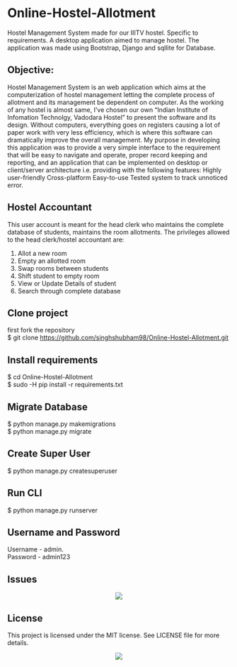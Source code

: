 
# Online-Hostel-Allotment 
Hostel Management System made for our IIITV hostel. Specific to requirements.
A desktop application aimed to manage hostel. The application was made using Bootstrap, Django and sqllite for Database.

## Objective:
Hostel Management System is an web application which aims at the computerization of hostel management letting the complete process of allotment and its management be dependent on computer. As the working of any hostel is almost same, I’ve chosen our own “Indian Institute of Infomation Technolgy, Vadodara Hostel” to present the software and its design. Without computers, everything goes on registers causing a lot of paper work with very less efficiency, which is where this software can dramatically improve the overall management. My purpose in developing this application was to provide a very simple interface to the requirement that will be easy to navigate and operate, proper record keeping and reporting, and an application that can be implemented on desktop or client/server architecture i.e. providing with the following features:
Highly user-friendly Cross-platform Easy-to-use Tested system to track unnoticed error.

## Hostel Accountant
This user account is meant for the head clerk who maintains the complete database of students, maintains the room allotments.
The privileges allowed to the head clerk/hostel accountant are:
1. Allot a new room
2. Empty an allotted room
3. Swap rooms between students
4. Shift student to empty room
5. View or Update Details of student
7. Search through complete database

## Clone project
 first fork the repository     
$ git clone https://github.com/singhshubham98/Online-Hostel-Allotment.git

## Install requirements
$ cd Online-Hostel-Allotment          
$ sudo -H pip install -r requirements.txt

## Migrate Database
$ python manage.py makemigrations   
$ python manage.py migrate

## Create Super User
$ python manage.py createsuperuser

## Run CLI
$ python manage.py runserver

## Username and Password
  Username - admin.   
  Password - admin123
  
## Issues
<p align="center">
<a href="https://github.com/singhshubham98/Online-Hostel-Allotment/issues">
    <img src="https://img.shields.io/github/issues/singhshubham98/Online-Hostel-Allotment.svg?style=for-the-badge" align="center">
</a>
</p>

## License
This project is licensed under the MIT license. See LICENSE file for more details.
<p align="center">
 <a href="/LICENSE">
    <img src="https://img.shields.io/github/license/singhshubham98/Online-Hostel-Allotment.svg?style=for-the-badge" align="center">
</a>
</p>

